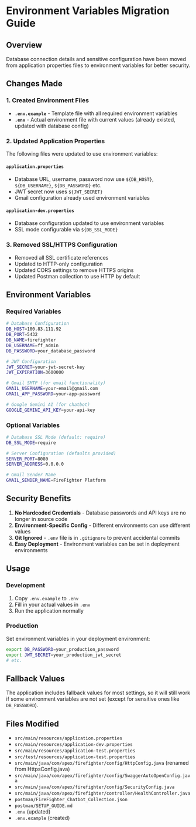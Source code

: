# Environment Variables Migration Guide

## Overview
Database connection details and sensitive configuration have been moved from application properties files to environment variables for better security.

## Changes Made

### 1. Created Environment Files
- **`.env.example`** - Template file with all required environment variables
- **`.env`** - Actual environment file with current values (already existed, updated with database config)

### 2. Updated Application Properties
The following files were updated to use environment variables:

#### `application.properties`
- Database URL, username, password now use `${DB_HOST}`, `${DB_USERNAME}`, `${DB_PASSWORD}` etc.
- JWT secret now uses `${JWT_SECRET}`
- Gmail configuration already used environment variables

#### `application-dev.properties`
- Database configuration updated to use environment variables
- SSL mode configurable via `${DB_SSL_MODE}`

### 3. Removed SSL/HTTPS Configuration
- Removed all SSL certificate references
- Updated to HTTP-only configuration
- Updated CORS settings to remove HTTPS origins
- Updated Postman collection to use HTTP by default

## Environment Variables

### Required Variables
```bash
# Database Configuration
DB_HOST=100.83.111.92
DB_PORT=5432
DB_NAME=firefighter
DB_USERNAME=ff_admin
DB_PASSWORD=your_database_password

# JWT Configuration
JWT_SECRET=your-jwt-secret-key
JWT_EXPIRATION=3600000

# Gmail SMTP (for email functionality)
GMAIL_USERNAME=your-email@gmail.com
GMAIL_APP_PASSWORD=your-app-password

# Google Gemini AI (for chatbot)
GOOGLE_GEMINI_API_KEY=your-api-key
```

### Optional Variables
```bash
# Database SSL Mode (default: require)
DB_SSL_MODE=require

# Server Configuration (defaults provided)
SERVER_PORT=8080
SERVER_ADDRESS=0.0.0.0

# Gmail Sender Name
GMAIL_SENDER_NAME=FireFighter Platform
```

## Security Benefits

1. **No Hardcoded Credentials** - Database passwords and API keys are no longer in source code
2. **Environment-Specific Config** - Different environments can use different values
3. **Git Ignored** - `.env` file is in `.gitignore` to prevent accidental commits
4. **Easy Deployment** - Environment variables can be set in deployment environments

## Usage

### Development
1. Copy `.env.example` to `.env`
2. Fill in your actual values in `.env`
3. Run the application normally

### Production
Set environment variables in your deployment environment:
```bash
export DB_PASSWORD=your_production_password
export JWT_SECRET=your_production_jwt_secret
# etc.
```

## Fallback Values
The application includes fallback values for most settings, so it will still work if some environment variables are not set (except for sensitive ones like `DB_PASSWORD`).

## Files Modified
- `src/main/resources/application.properties`
- `src/main/resources/application-dev.properties`
- `src/main/resources/application-test.properties`
- `src/test/resources/application-test.properties`
- `src/main/java/com/apex/firefighter/config/HttpConfig.java` (renamed from HttpsConfig.java)
- `src/main/java/com/apex/firefighter/config/SwaggerAutoOpenConfig.java`
- `src/main/java/com/apex/firefighter/config/SecurityConfig.java`
- `src/main/java/com/apex/firefighter/controller/HealthController.java`
- `postman/FireFighter_Chatbot_Collection.json`
- `postman/SETUP_GUIDE.md`
- `.env` (updated)
- `.env.example` (created)
